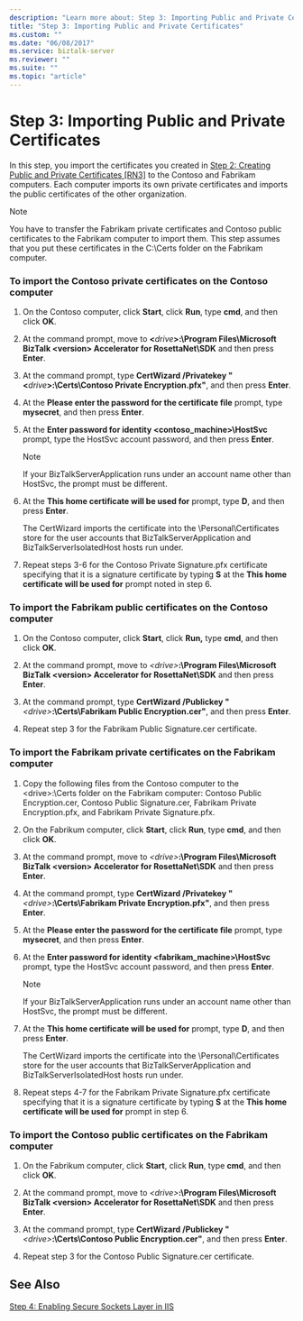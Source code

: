 ```yaml
---
description: "Learn more about: Step 3: Importing Public and Private Certificates"
title: "Step 3: Importing Public and Private Certificates"
ms.custom: ""
ms.date: "06/08/2017"
ms.service: biztalk-server
ms.reviewer: ""
ms.suite: ""
ms.topic: "article"
---
```

# Step 3: Importing Public and Private Certificates
In this step, you import the certificates you created in [Step 2: Creating Public and Private Certificates &#91;RN3&#93;](../../adapters-and-accelerators/accelerator-rosettanet/step-2-creating-public-and-private-certificates.md) to the Contoso and Fabrikam computers. Each computer imports its own private certificates and imports the public certificates of the other organization.  
  
> [!NOTE]
>  You have to transfer the Fabrikam private certificates and Contoso public certificates to the Fabrikam computer to import them. This step assumes that you put these certificates in the C:\Certs folder on the Fabrikam computer.  
  
### To import the Contoso private certificates on the Contoso computer  
  
1. On the Contoso computer, click **Start**, click **Run**, type **cmd**, and then click **OK**.  
  
2. At the command prompt, move to **\<**<em>drive</em>**\>:\Program Files\Microsoft BizTalk \<version\> Accelerator for RosettaNet\SDK** and then press **Enter**.  
  
3. At the command prompt, type **CertWizard /Privatekey "\<**<em>drive</em>**\>:\Certs\Contoso Private Encryption.pfx"**, and then press **Enter**.  
  
4. At the **Please enter the password for the certificate file** prompt, type **mysecret**, and then press **Enter**.  
  
5. At the **Enter password for identity <contoso_machine>\HostSvc** prompt, type the HostSvc account password, and then press **Enter**.  
  
   > [!NOTE]
   >  If your BizTalkServerApplication runs under an account name other than HostSvc, the prompt must be different.  
  
6. At the **This home certificate will be used for** prompt, type **D**, and then press **Enter**.  
  
    The CertWizard imports the certificate into the \Personal\Certificates store for the user accounts that BizTalkServerApplication and BizTalkServerIsolatedHost hosts run under.  
  
7. Repeat steps 3-6 for the Contoso Private Signature.pfx certificate specifying that it is a signature certificate by typing **S** at the **This home certificate will be used for** prompt noted in step 6.  
  
### To import the Fabrikam public certificates on the Contoso computer  
  
1.  On the Contoso computer, click **Start**, click **Run,** type **cmd**, and then click **OK**.  
  
2.  At the command prompt, move to _\<drive\>_**:\Program Files\Microsoft BizTalk \<version\> Accelerator for RosettaNet\SDK** and then press **Enter**.  
  
3.  At the command prompt, type **CertWizard /Publickey "**_\<drive\>_**:\Certs\Fabrikam Public Encryption.cer"**, and then press **Enter**.  
  
4.  Repeat step 3 for the Fabrikam Public Signature.cer certificate.  
  
### To import the Fabrikam private certificates on the Fabrikam computer  
  
1.  Copy the following files from the Contoso computer to the \<drive\>:\Certs folder on the Fabrikam computer: Contoso Public Encryption.cer, Contoso Public Signature.cer, Fabrikam Private Encryption.pfx, and Fabrikam Private Signature.pfx.  
  
2.  On the Fabrikum computer, click **Start**, click **Run**, type **cmd**, and then click **OK**.  
  
3.  At the command prompt, move to _\<drive\>_**:\Program Files\Microsoft BizTalk \<version\> Accelerator for RosettaNet\SDK** and then press **Enter**.  
  
4.  At the command prompt, type **CertWizard /Privatekey "**_\<drive\>_**:\Certs\Fabrikam Private Encryption.pfx"**, and then press **Enter**.  
  
5.  At the **Please enter the password for the certificate file** prompt, type **mysecret**, and then press **Enter**.  
  
6.  At the **Enter password for identity <fabrikam_machine>\HostSvc** prompt, type the HostSvc account password, and then press **Enter**.  
  
    > [!NOTE]
    >  If your BizTalkServerApplication runs under an account name other than HostSvc, the prompt must be different.  
  
7.  At the **This home certificate will be used for** prompt, type **D**, and then press **Enter**.  
  
     The CertWizard imports the certificate into the \Personal\Certificates store for the user accounts that BizTalkServerApplication and BizTalkServerIsolatedHost hosts run under.  
  
8.  Repeat steps 4-7 for the Fabrikam Private Signature.pfx certificate specifying that it is a signature certificate by typing **S** at the **This home certificate will be used for** prompt in step 6.  
  
### To import the Contoso public certificates on the Fabrikam computer  
  
1.  On the Fabrikum computer, click **Start**, click **Run**, type **cmd**, and then click **OK**.  
  
2.  At the command prompt, move to _\<drive\>_**:\Program Files\Microsoft BizTalk \<version\> Accelerator for RosettaNet\SDK** and then press **Enter**.  
  
3.  At the command prompt, type **CertWizard /Publickey "**_\<drive\>_**:\Certs\Contoso Public Encryption.cer"**, and then press **Enter**.  
  
4.  Repeat step 3 for the Contoso Public Signature.cer certificate.  
  
## See Also  
 [Step 4: Enabling Secure Sockets Layer in IIS](../../adapters-and-accelerators/accelerator-rosettanet/step-4-enabling-secure-sockets-layer-in-iis.md)
